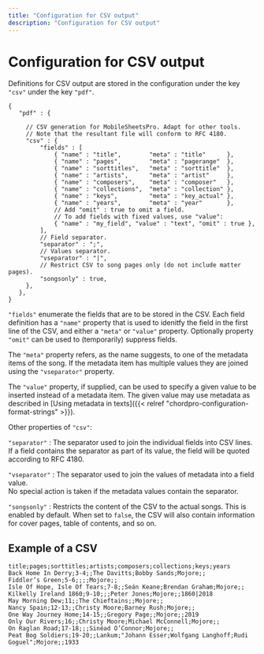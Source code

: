 ```yaml
---
title: "Configuration for CSV output"
description: "Configuration for CSV output"
---
```


# Configuration for CSV output

Definitions for CSV output are stored in the configuration under the
key `"csv"` under the key `"pdf"`.

    {
       "pdf" : {

         // CSV generation for MobileSheetsPro. Adapt for other tools.
         // Note that the resultant file will conform to RFC 4180.
         "csv" : {
             "fields" : [
                 { "name" : "title",        "meta" : "title"      },
                 { "name" : "pages",        "meta" : "pagerange"  },
                 { "name" : "sorttitles",   "meta" : "sorttitle"  },
                 { "name" : "artists",      "meta" : "artist"     },
                 { "name" : "composers",    "meta" : "composer"   },
                 { "name" : "collections",  "meta" : "collection" },
                 { "name" : "keys",         "meta" : "key_actual" },
                 { "name" : "years",        "meta" : "year"       },
                 // Add "omit" : true to omit a field.
                 // To add fields with fixed values, use "value":
                 { "name" : "my_field", "value" : "text", "omit" : true },
             ],
             // Field separator.
             "separator" : ";",
             // Values separator.
             "vseparator" : "|",
             // Restrict CSV to song pages only (do not include matter pages).
             "songsonly" : true,
         },
       },
    }

`"fields"` enumerate the fields that are to be stored in the CSV. Each
field definition has a `"name"` property that is used to idenitfy the
field in the first line of the CSV, and either a `"meta"` or
`"value"` property. Optionally property `"omit"` can be used to 
(temporarily) suppress fields.

The `"meta"` property refers, as the name suggests, to one of the
metadata items of the song. If the metadata item has multiple values they are
joined using the `"vseparator"` property.

The `"value"` property, if supplied, can be used to specify a given
value to be inserted instead of a metadata item. The given value may
use metadata as described in [Using metadata in texts]({{< relref
"chordpro-configuration-format-strings" >}}).

Other properties of `"csv"`:

`"separator"`
: The separator used to join the individual fields into CSV lines.  
  If a field contains the separator as part of its value, the field
  will be quoted according to RFC 4180.

`"vseparator"`
: The separator used to join the values of metadata into a field
  value.  
  No special action is taken if the metadata values contain the separator.

`"songsonly"`
: Restricts the content of the CSV to the actual songs. 
This is enabled by default.
When set to `false`, the CSV will also
contain information for cover pages, table of contents, and so on.



## Example of a CSV

````
title;pages;sorttitles;artists;composers;collections;keys;years
Back Home In Derry;3-4;;The Davitts;Bobby Sands;Mojore;;
Fiddler’s Green;5-6;;;;Mojore;;
Isle Of Hope, Isle Of Tears;7-8;;Seán Keane;Brendan Graham;Mojore;;
Kilkelly Ireland 1860;9-10;;;Peter Jones;Mojore;;1860|2018
May Morning Dew;11;;The Chieftains;;Mojore;;
Nancy Spain;12-13;;Christy Moore;Barney Rush;Mojore;;
One Way Journey Home;14-15;;Gregory Page;;Mojore;;2019
Only Our Rivers;16;;Christy Moore;Michael McConnell;Mojore;;
On Raglan Road;17-18;;;Sinéad O’Connor;Mojore;;
Peat Bog Soldiers;19-20;;Lankum;"Johann Esser;Wolfgang Langhoff;Rudi Goguel";Mojore;;1933
````
